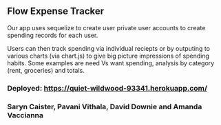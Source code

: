 ## Flow Expense Tracker

Our app uses sequelize to create user private user accounts to create spending records for each user. 

Users can then track spending via individual reciepts or by outputing to various charts (via chart.js) to give big picture impressions of spending habits. Some examples are need Vs want spending, analysis by category (rent, groceries) and totals.

### Deployed: https://quiet-wildwood-93341.herokuapp.com/

### Saryn Caister, Pavani Vithala, David Downie and Amanda Vaccianna
